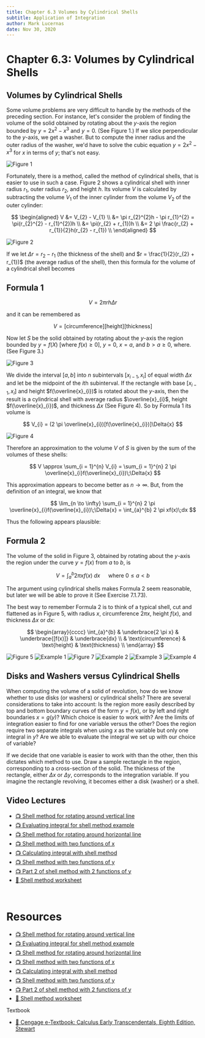```yaml
---
title: Chapter 6.3 Volumes by Cylindrical Shells
subtitle: Application of Integration
author: Mark Lucernas
date: Nov 30, 2020
---
```



# Chapter 6.3: Volumes by Cylindrical Shells

## Volumes by Cylindrical Shells

Some volume problems are very difficult to handle by the methods of the
preceding section. For instance, let's consider the problem of finding the
volume of the solid obtained by rotating about the $y$-axis the region bounded
by $y = 2x^{2} - x^{3}$ and $y = 0$. (See Figure 1.) If we slice perpendicular
to the $y$-axis, we get a washer.  But to compute the inner radius and the outer
radius of the washer, we'd have to solve the cubic equation $y = 2x^{2} - x^{3}$
for $x$ in terms of $y$; that's not easy.

![Figure 1](../../../../../files/fall-2020/MATH-150/chapter-6/6.3_figure-1.png)

Fortunately, there is a method, called the method of cylindrical shells, that is
easier to use in such a case. Figure 2 shows a cylindrical shell with inner
radius $r_{1}$, outer radius $r_{2}$, and height $h$. Its volume $V$ is
calculated by subtracting the volume $V_{1}$ of the inner cylinder from the
volume $V_{2}$ of the outer cylinder:

$$
\begin{aligned}
  V &= V_{2} - V_{1} \\
   &= \pi r_{2}^{2}h - \pi r_{1}^{2} = \pi(r_{2}^{2} - r_{1}^{2})h \\
   &= \pi(r_{2} + r_{1})h \\
   &= 2 \pi \frac{r_{2} + r_{1}}{2}h(r_{2} - r_{1}) \\
\end{aligned}
$$

![Figure 2](../../../../../files/fall-2020/MATH-150/chapter-6/6.3_figure-2.png)

If we let $\Delta{r} = r_{2} - r_{1}$ (the thickness of the shell) and $r =
\frac{1}{2}(r_{2} + r_{1})$ (the average radius of the shell), then this formula
for the volume of a cylindrical shell becomes

## Formula 1

$$
V = 2 \pi rh \Delta{r}
$$

and it can be remembered as

$$
V = [\text{circumference}][\text{height}][\text{thickness}]
$$

Now let $S$ be the solid obtained by rotating about the $y$-axis the region
bounded by $y = f(X)$ [where $f(x) \ge 0$], $y = 0$, $x = a$, and $b > a \ge 0$,
where. (See Figure 3.)

![Figure 3](../../../../../files/fall-2020/MATH-150/chapter-6/6.3_figure-3.png)

We divide the interval $[a, b]$ into $n$ subintervals $[x_{i - 1}, x_{i}]$ of
equal width $\Delta{x}$ and let be the midpoint of the $i$th subinterval. If the
rectangle with base $[x_{i - 1}, x_{i}]$ and height $f(\overline{x}_{i})$ is
rotated about the $y$-axis, then the result is a cylindrical shell with average
radius $\overline{x}_{i}$, height $f(\overline{x}_{i})$, and thickness
$\Delta{x}$ (See Figure 4). So by Formula 1 its volume is

$$
V_{i} = (2 \pi \overline{x}_{i})[f(\overline{x}_{i})]\Delta{x}
$$

![Figure 4](../../../../../files/fall-2020/MATH-150/chapter-6/6.3_figure-4.png)

Therefore an approximation to the volume $V$ of $S$ is given by the sum of the
volumes of these shells:

$$
V \approx \sum_{i = 1}^{n} V_{i} = \sum_{i = 1}^{n} 2 \pi \overline{x}_{i}f(\overline{x}_{i})\;\Delta{x}
$$

This approximation appears to become better as $n \to \infty$. But, from the
definition of an integral, we know that

$$
\lim_{n \to \infty} \sum_{i = 1}^{n} 2 \pi \overline{x}_{i}f(\overline{x}_{i})\;\Delta{x} = \int_{a}^{b} 2 \pi xf(x)\;dx
$$

Thus the following appears plausible:

## Formula 2

The volume of the solid in Figure 3, obtained by rotating about the $y$-axis the
region under the curve $y = f(x)$ from $a$ to $b$, is

$$
V = \int_{a}^{b} 2 \pi xf(x)\;dx \;\;\;\;\; \text{ where } 0 \le a < b
$$

The argument using cylindrical shells makes Formula 2 seem reasonable, but later
we will be able to prove it (See Exercise 7.1.73).

The best way to remember Formula 2 is to think of a typical shell, cut and
flattened as in Figure 5, with radius $x$, circumference $2 \pi x$, height
$f(x)$, and thickness $\Delta{x}$ or $dx$:

$$
\begin{array}{cccc}
  \int_{a}^{b} & \underbrace{2 \pi x} & \underbrace{[f(x)]} & \underbrace{dx} \\
   & \text{circumference} & \text{height} & \text{thickness} \\
\end{array}
$$

![Figure 5](../../../../../files/fall-2020/MATH-150/chapter-6/6.3_figure-5.png)
![Example 1](../../../../../files/fall-2020/MATH-150/chapter-6/6.3_example-1.png)
![Figure 7](../../../../../files/fall-2020/MATH-150/chapter-6/6.3_figure-7.png)
![Example 2](../../../../../files/fall-2020/MATH-150/chapter-6/6.3_example-2.png)
![Example 3](../../../../../files/fall-2020/MATH-150/chapter-6/6.3_example-3.png)
![Example 4](../../../../../files/fall-2020/MATH-150/chapter-6/6.3_example-4.png)

## Disks and Washers versus Cylindrical Shells

When computing the volume of a solid of revolution, how do we know whether to
use disks (or washers) or cylindrical shells? There are several considerations
to take into account: Is the region more easily described by top and bottom
boundary curves of the form $y = f(x)$, or by left and right boundaries $x =
g(y)$? Which choice is easier to work with? Are the limits of integration easier
to find for one variable versus the other? Does the region require two separate
integrals when using $x$ as the variable but only one integral in $y$? Are we
able to evaluate the integral we set up with our choice of variable?

If we decide that one variable is easier to work with than the other, then this
dictates which method to use. Draw a sample rectangle in the region,
corresponding to a cross-section of the solid. The thickness of the rectangle,
either $\Delta{x}$ or $\Delta{y}$, corresponds to the integration variable. If
you imagine the rectangle revolving, it becomes either a disk (washer) or a
shell.

## Video Lectures

- [📺 Shell method for rotating around vertical line](https://www.khanacademy.org/math/old-ap-calculus-ab/ab-applications-definite-integrals/ab-shell-method/v/shell-method-for-rotating-around-vertical-line)
- [📺 Evaluating integral for shell method example](https://www.khanacademy.org/math/old-ap-calculus-ab/ab-applications-definite-integrals/ab-shell-method/v/evaluating-integral-for-shell-method-example)
- [📺 Shell method for rotating around horizontal line](https://www.khanacademy.org/math/old-ap-calculus-ab/ab-applications-definite-integrals/ab-shell-method/v/shell-method-for-rotating-around-horizontal-line)
- [📺 Shell method with two functions of x](https://www.khanacademy.org/math/old-ap-calculus-ab/ab-applications-definite-integrals/ab-shell-method/v/shell-method-with-two-functions-of-x)
- [📺 Calculating integral with shell method](https://www.khanacademy.org/math/old-ap-calculus-ab/ab-applications-definite-integrals/ab-shell-method/v/calculating-integral-with-shell-method)
- [📺 Shell method with two functions of y](https://www.khanacademy.org/math/old-ap-calculus-ab/ab-applications-definite-integrals/ab-shell-method/v/shell-method-with-two-functions-of-y)
- [📺 Part 2 of shell method with 2 functions of y](https://www.khanacademy.org/math/old-ap-calculus-ab/ab-applications-definite-integrals/ab-shell-method/v/part-2-of-shell-method-with-2-functions-of-y)
- [📄 Shell method worksheet](https://www.khanacademy.org/math/old-ap-calculus-ab/ab-applications-definite-integrals/ab-shell-method/a/stacy-scaling-3)

<br>

# Resources

- [📺 Shell method for rotating around vertical line](https://www.khanacademy.org/math/old-ap-calculus-ab/ab-applications-definite-integrals/ab-shell-method/v/shell-method-for-rotating-around-vertical-line)
- [📺 Evaluating integral for shell method example](https://www.khanacademy.org/math/old-ap-calculus-ab/ab-applications-definite-integrals/ab-shell-method/v/evaluating-integral-for-shell-method-example)
- [📺 Shell method for rotating around horizontal line](https://www.khanacademy.org/math/old-ap-calculus-ab/ab-applications-definite-integrals/ab-shell-method/v/shell-method-for-rotating-around-horizontal-line)
- [📺 Shell method with two functions of x](https://www.khanacademy.org/math/old-ap-calculus-ab/ab-applications-definite-integrals/ab-shell-method/v/shell-method-with-two-functions-of-x)
- [📺 Calculating integral with shell method](https://www.khanacademy.org/math/old-ap-calculus-ab/ab-applications-definite-integrals/ab-shell-method/v/calculating-integral-with-shell-method)
- [📺 Shell method with two functions of y](https://www.khanacademy.org/math/old-ap-calculus-ab/ab-applications-definite-integrals/ab-shell-method/v/shell-method-with-two-functions-of-y)
- [📺 Part 2 of shell method with 2 functions of y](https://www.khanacademy.org/math/old-ap-calculus-ab/ab-applications-definite-integrals/ab-shell-method/v/part-2-of-shell-method-with-2-functions-of-y)
- [📄 Shell method worksheet](https://www.khanacademy.org/math/old-ap-calculus-ab/ab-applications-definite-integrals/ab-shell-method/a/stacy-scaling-3)

Textbook

+ [📄 Cengage e-Textbook: Calculus Early Transcendentals, Eighth Edition, Stewart](https://webassign.com/)

